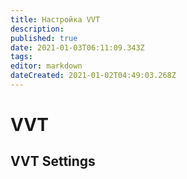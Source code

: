 ```yaml
---
title: Настройка VVT
description: 
published: true
date: 2021-01-03T06:11:09.343Z
tags: 
editor: markdown
dateCreated: 2021-01-02T04:49:03.268Z
---
```


# VVT


## VVT Settings
